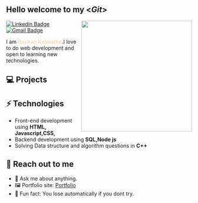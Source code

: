 <h2> Hello welcome to my <<i>Git</i>></h2>

<img align='right' src='http://www.jenyalestina.com/blog/wp-content/uploads/2019/05/web-development-1024x582.jpg' width='300"'>

[![Linkedin Badge](https://img.shields.io/badge/-Lindkeden-blue?style=flat-square&logo=Linkedin&logoColor=white&link=https://www.linkedin.com/in/suyash-srivastava-458b0117)](https://www.linkedin.com/in/suyash-srivastava-458b01173) 
[![Gmail Badge](https://img.shields.io/badge/-Gmail-Red?style=flat-square&logo=Gmail&logoColor=white&link=mailto:roshan.kalmatheroshan@gmail.com)](mailto:roshan.kalmatheroshan@gmail.com)

I am <B style="color:wheat">Roshan Kalmathe</B>.I love to do web development and open to learning new technologies.

## 💻 Projects

## ⚡ Technologies 
- Front-end development using **HTML, Javascript,CSS,**
- Backend development using **SQL,Node js**
- Solving Data structure and algorithm questions in **C++**

## 👋 Reach out to me 
- 💬 Ask me about anything.
- 🖼️ Portfolio site: [Portfolio](https://suyash-srivastava.github.io/suyashsrivastava/Suyash)
- 💎 Fun fact: You lose automatically if you dont try.
